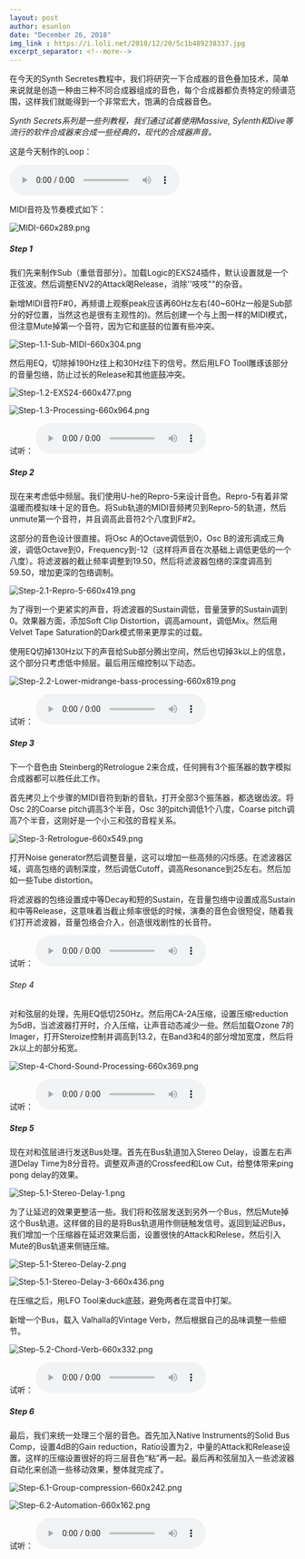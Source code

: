 ```yaml
---
layout: post
author: esunlon
date: "December 26, 2018"
img_link : https://i.loli.net/2018/12/20/5c1b489238337.jpg
excerpt_separator: <!--more-->
---
```

在今天的Synth Secretes教程中，我们将研究一下合成器的音色叠加技术，简单来说就是创造一种由三种不同合成器组成的音色，每个合成器都负责特定的频谱范围，这样我们就能得到一个非常宏大，饱满的合成器音色。
<!--more-->

*Synth Secrets系列是一些列教程，我们通过试着使用Massive, Sylenth和Dive等流行的软件合成器来合成一些经典的，现代的合成器声音。*

这是今天制作的Loop：

<audio src="http://f.cangg.cn:81/data/2018122615435042997030.mp3" controls="controls">  </audio>

MIDI音符及节奏模式如下：

![MIDI-660x289.png](https://i.loli.net/2018/12/26/5c232e1925983.png)

##### Step 1

我们先来制作Sub（重低音部分）。加载Logic的EXS24插件，默认设置就是一个正弦波。然后调整ENV2的Attack喝Release，消除''吱吱""的杂音。

新增MIDI音符F#0，再频谱上观察peak应该再60Hz左右(40~60Hz一般是Sub部分的好位置，当然这也是很有主观性的)。然后创建一个与上图一样的MIDI模式，但注意Mute掉第一个音符，因为它和底鼓的位置有些冲突。

![Step-1.1-Sub-MIDI-660x304.png](https://i.loli.net/2018/12/26/5c232e194d1d4.png)

然后用EQ，切除掉190Hz往上和30Hz往下的信号。然后用LFO Tool雕琢该部分的音量包络，防止过长的Release和其他底鼓冲突。

![Step-1.2-EXS24-660x477.png](https://i.loli.net/2018/12/26/5c232e19cd67b.png)

![Step-1.3-Processing-660x964.png](https://i.loli.net/2018/12/26/5c232e19c51cf.png)

试听：
<audio src="http://f.cangg.cn:81/data/2018122615411567625739.mp3" controls="controls">  </audio>

##### Step 2

现在来考虑低中频层。我们使用U-he的Repro-5来设计音色。Repro-5有着非常温暖而模拟味十足的音色。将Sub轨道的MIDI音频拷贝到Repro-5的轨道，然后unmute第一个音符，并且调高此音符2个八度到F#2。

这部分的音色设计很直接。将Osc A的Octave调低到0，Osc B的波形调成三角波，调低Octave到0，Frequency到-12（这样将声音在次基础上调低更低的一个八度）。将滤波器的截止频率调整到19.50，然后将滤波器包络的深度调高到59.50，增加更深的包络调制。

![Step-2.1-Repro-5-660x419.png](https://i.loli.net/2018/12/26/5c232e19dbd26.png)

为了得到一个更紧实的声音，将滤波器的Sustain调低，音量菠萝的Sustain调到0。效果器方面，添加Soft Clip Distortion，调高amount，调低Mix。然后用Velvet Tape Saturation的Dark模式带来更厚实的过载。

使用EQ切掉130Hz以下的声音给Sub部分腾出空间，然后也切掉3k以上的信息，这个部分只考虑低中频层。最后用压缩控制以下动态。

![Step-2.2-Lower-midrange-bass-processing-660x819.png](https://i.loli.net/2018/12/26/5c232e19c9578.png)

试听：
<audio src="http://f.cangg.cn:81/data/2018122615415413635027.mp3" controls="controls">  </audio>

##### Step 3

下一个音色由 Steinberg的Retrologue 2来合成，任何拥有3个振荡器的数字模拟合成器都可以胜任此工作。

首先拷贝上个步骤的MIDI音符到新的音轨，打开全部3个振荡器，都选锯齿波。将Osc 2的Coarse pitch调高3个半音，Osc 3的pitch调低1个八度，Coarse pitch调高7个半音，这刚好是一个小三和弦的音程关系。

![Step-3-Retrologue-660x549.png](https://i.loli.net/2018/12/26/5c232e19dd83d.png)

打开Noise generator然后调整音量，这可以增加一些高频的闪烁感。在滤波器区域，调高包络的调制深度，然后调低Cutoff，调高Resonance到25左右。然后加如一些Tube distortion。

将滤波器的包络设置成中等Decay和短的Sustain，在音量包络中设置成高Sustain和中等Release，这意味着当截止频率很低的时候，演奏的音色会很短促，随着我们打开滤波器，音量包络会介入，创造很戏剧性的长音符。

试听：
<audio src="http://f.cangg.cn:81/data/2018122615421923352931.mp3" controls="controls">  </audio>

###### Step 4

对和弦层的处理，先用EQ低切250Hz。然后用CA-2A压缩，设置压缩reduction为5dB，当滤波器打开时，介入压缩，让声音动态减少一些。然后加载Ozone 7的Imager，打开Steroize控制并调高到13.2，在Band3和4的部分增加宽度，然后将2k以上的部分拓宽。

![Step-4-Chord-Sound-Processing-660x369.png](https://i.loli.net/2018/12/26/5c232e19a7fb4.png)

试听：
<audio src="http://f.cangg.cn:81/data/2018122615430921835524.mp3" controls="controls">  </audio>

##### Step 5

现在对和弦层进行发送Bus处理。首先在Bus轨道加入Stereo Delay，设置左右声道Delay Time为8分音符。调整双声道的Crossfeed和Low Cut，给整体带来ping pong delay的效果。

![Step-5.1-Stereo-Delay-1.png](https://i.loli.net/2018/12/26/5c232e19a62d4.png)


为了让延迟的效果更整洁一些。我们将和弦层发送到另外一个Bus，然后Mute掉这个Bus轨道。这样做的目的是将Bus轨道用作侧链触发信号。返回到延迟Bus，我们增加一个压缩器在延迟效果后面，设置很快的Attack和Relese，然后引入Mute的Bus轨道来侧链压缩。

![Step-5.1-Stereo-Delay-2.png](https://i.loli.net/2018/12/26/5c232e24e915c.png)

![Step-5.1-Stereo-Delay-3-660x436.png](https://i.loli.net/2018/12/26/5c232e24d32da.png)

在压缩之后，用LFO Tool来duck底鼓，避免两者在混音中打架。

新增一个Bus，载入 Valhalla的Vintage Verb，然后根据自己的品味调整一些细节。

![Step-5.2-Chord-Verb-660x332.png](https://i.loli.net/2018/12/26/5c232e24d737a.png)

试听：
<audio src="http://f.cangg.cn:81/data/2018122615432993394559.mp3" controls="controls">  </audio>

##### Step 6

最后，我们来统一处理三个层的音色。首先加入Native Instruments的Solid Bus Comp，设置4dB的Gain reduction，Ratio设置为2，中量的Attack和Release设置。这样的压缩设置很好的将三层音色“粘”再一起。最后再和弦层加入一些滤波器自动化来创造一些移动效果，整体就完成了。

![Step-6.1-Group-compression-660x242.png](https://i.loli.net/2018/12/26/5c232e24df167.png)

![Step-6.2-Automation-660x162.png](https://i.loli.net/2018/12/26/5c232e24ab0af.png)

试听：
<audio src="http://f.cangg.cn:81/data/2018122615435042997030.mp3" controls="controls">  </audio>
